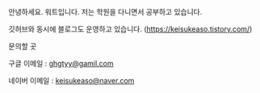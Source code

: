 안녕하세요. 워트입니다.
저는 학원을 다니면서 공부하고 있습니다.

깃허브와 동시에 블로그도 운영하고 있습니다. (https://keisukeaso.tistory.com/)

문의할 곳

구글 이메일 : ghgtyy@gamil.com

네이버 이메일 : keisukeaso@naver.com
